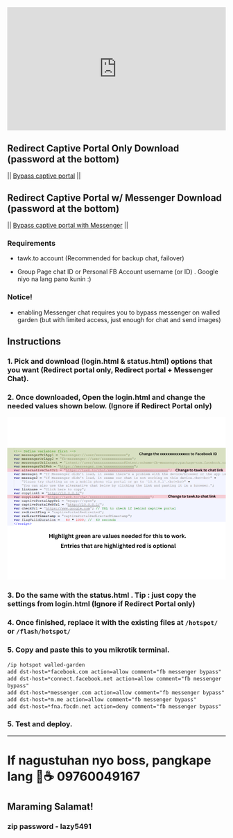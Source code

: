 
<div class="video-container">
  <div class="video-wrapper">
    <iframe src="https://www.youtube.com/embed/vllGGkFhSF4?autoplay=1&mute=1&vq=hd1080" frameborder="0" allow="accelerometer; autoplay; encrypted-media; gyroscope; picture-in-picture" allowfullscreen></iframe>
  </div>
</div>

<style>
  .video-container {
    position: relative;
    width: 100%;
    padding-bottom: 56.25%; /* 16:9 aspect ratio (height / width) */
  }

  .video-wrapper {
    position: absolute;
    top: 0;
    left: 0;
    width: 100%;
    height: 100%;
  }

  .video-wrapper iframe {
    width: 100%;
    height: 100%;
  }
</style>


## Redirect Captive Portal Only Download (password at the bottom)

|| <a href="https://raw.githubusercontent.com/RMBDon/JuanfiMessengerChat/main/Bypass captive portal.zip" download>Bypass captive portal</a> || 


## Redirect Captive Portal w/ Messenger Download (password at the bottom)

|| <a href="https://raw.githubusercontent.com/RMBDon/JuanfiMessengerChat/main/Bypass captive portal with Messenger.zip" download>Bypass captive portal with Messenger</a> ||



### Requirements

   - tawk.to account (Recommended for backup chat, failover)
        
   - Group Page chat ID or Personal FB Account username (or ID) . Google niyo na lang pano kunin :)

### Notice!

   - enabling Messenger chat requires you to bypass messenger on walled garden (but with limited access, just enough for chat and send images)

## Instructions

### 1. Pick and download (login.html & status.html) options that you want (Redirect portal only, Redirect portal + Messenger Chat).

### 2. Once downloaded, Open the login.html and change the needed values shown below. (Ignore if Redirect Portal only)

![Example Image](Parameters.png)

### 3. Do the same with the status.html . Tip : just copy the settings from login.html (Ignore if Redirect Portal only)

### 4. Once finished, replace it with the existing files at `/hotspot/` or `/flash/hotspot/`

### 5. Copy and paste this to you mikrotik terminal.
         
    /ip hotspot walled-garden
    add dst-host=*facebook.com action=allow comment="fb messenger bypass"
    add dst-host=*connect.facebook.net action=allow comment="fb messenger bypass"
    add dst-host=*messenger.com action=allow comment="fb messenger bypass"
    add dst-host=*m.me action=allow comment="fb messenger bypass"
    add dst-host=*fna.fbcdn.net action=deny comment="fb messenger bypass"

### 5. Test and deploy.

---

# If nagustuhan nyo boss, pangkape lang 🤣☕️ 09760049167  

## Maraming Salamat!

### zip password - lazy5491
